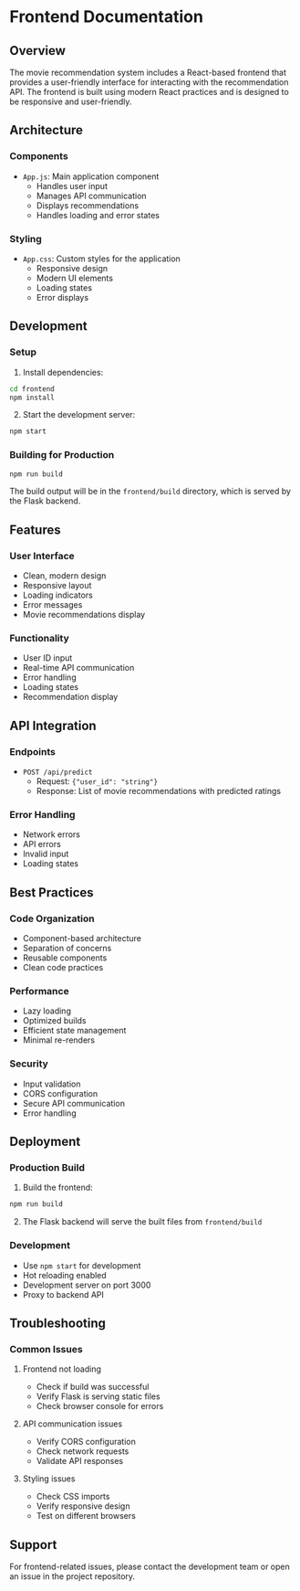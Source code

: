 # Frontend Documentation

## Overview
The movie recommendation system includes a React-based frontend that provides a user-friendly interface for interacting with the recommendation API. The frontend is built using modern React practices and is designed to be responsive and user-friendly.

## Architecture

### Components
- `App.js`: Main application component
  - Handles user input
  - Manages API communication
  - Displays recommendations
  - Handles loading and error states

### Styling
- `App.css`: Custom styles for the application
  - Responsive design
  - Modern UI elements
  - Loading states
  - Error displays

## Development

### Setup
1. Install dependencies:
```bash
cd frontend
npm install
```

2. Start the development server:
```bash
npm start
```

### Building for Production
```bash
npm run build
```

The build output will be in the `frontend/build` directory, which is served by the Flask backend.

## Features

### User Interface
- Clean, modern design
- Responsive layout
- Loading indicators
- Error messages
- Movie recommendations display

### Functionality
- User ID input
- Real-time API communication
- Error handling
- Loading states
- Recommendation display

## API Integration

### Endpoints
- `POST /api/predict`
  - Request: `{"user_id": "string"}`
  - Response: List of movie recommendations with predicted ratings

### Error Handling
- Network errors
- API errors
- Invalid input
- Loading states

## Best Practices

### Code Organization
- Component-based architecture
- Separation of concerns
- Reusable components
- Clean code practices

### Performance
- Lazy loading
- Optimized builds
- Efficient state management
- Minimal re-renders

### Security
- Input validation
- CORS configuration
- Secure API communication
- Error handling

## Deployment

### Production Build
1. Build the frontend:
```bash
npm run build
```

2. The Flask backend will serve the built files from `frontend/build`

### Development
- Use `npm start` for development
- Hot reloading enabled
- Development server on port 3000
- Proxy to backend API

## Troubleshooting

### Common Issues
1. Frontend not loading
   - Check if build was successful
   - Verify Flask is serving static files
   - Check browser console for errors

2. API communication issues
   - Verify CORS configuration
   - Check network requests
   - Validate API responses

3. Styling issues
   - Check CSS imports
   - Verify responsive design
   - Test on different browsers

## Support
For frontend-related issues, please contact the development team or open an issue in the project repository. 